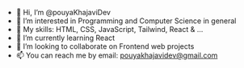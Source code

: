 - 👋 Hi, I’m @pouyaKhajaviDev
- 👀 I’m interested in Programming and Computer Science in general
- 📖 My skills: HTML, CSS, JavaScript, Tailwind, React & ...
- 🌱 I’m currently learning React
- 💞️ I’m looking to collaborate on Frontend web projects
- 📫 You can reach me by email: pouyakhajavidev@gmail.com
  
